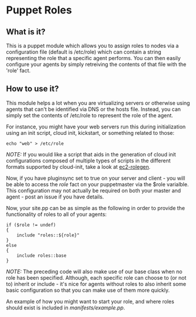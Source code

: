 Puppet Roles
============

What is it?
-----------

This is a puppet module which allows you to assign roles to nodes via a
configuration file (default is /etc/role) which can contain a string
representing the role that a specific agent performs. You can then
easily configure your agents by simply retreiving the contents of
that file with the 'role' fact.

How to use it?
--------------

This module helps a lot when you are virtualizing servers or otherwise
using agents that can't be identified via DNS or the hosts file. Instead,
you can simply set the contents of /etc/role to represent the role of the
agent.

For instance, you might have your web servers run this during initialization
using an init script, cloud init, kickstart, or something related to those:

    echo "web" > /etc/role

*NOTE:* If you would like a script that aids in the generation of cloud init
configurations composed of multiple types of scripts in the different
formats supported by cloud-init, take a look at [ec2-rolegen][1].

Now, if you have pluginsync set to true on your server and client - you
will be able to access the *role* fact on your puppetmaster via the $role
varialble. This configuration may not actually be required on both your
master and agent - post an issue if you have details.

Now, your site.pp can be as simple as the following in order to provide
the functionality of roles to all of your agents:

    if ($role != undef)
    {
        include "roles::${role}"
    }
    else
    {
        include roles::base
    }

*NOTE:* The preceding code will also make use of our base class when no
role has been specified. Although, each specific role can choose to (or
not to) inherit or include - it's nice for agents without roles to also
inherit some basic configuration so that you can make use of them more
quickly.

An example of how you might want to start your role, and where roles
should exist is included in *manifests/example.pp*.

[1]: http://github.com/monokrome/ec2-rolegen	"EC2 Rolegen"

